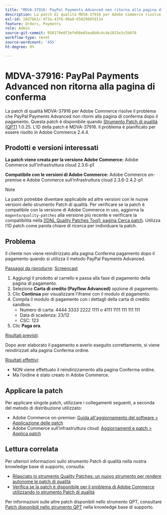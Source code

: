 ```yaml
---
title: "MDVA-37916: PayPal Payments Advanced non ritorna alla pagina di conferma"
description: La patch di qualità MDVA-37916 per Adobe Commerce risolve il problema che PayPal Payments Advanced non ritorni alla pagina di conferma dopo il pagamento. Questa patch è disponibile quando è installato [Quality Patches Tool (QPT)](https://devdocs.magento.com/guides/v2.4/comp-mgr/patching.html#mqp) 1.0.25. L'ID della patch è MDVA-37916. Il problema è pianificato per essere risolto in Adobe Commerce 2.4.4.
exl-id: 18d7bb1c-d73a-43f6-90a8-650290dfd114
feature: Orders, Payments
role: Admin
source-git-commit: 958179e0f3efe08e65ea8b0c4c4e1015e3c5bb76
workflow-type: tm+mt
source-wordcount: '455'
ht-degree: 0%

---
```


# MDVA-37916: PayPal Payments Advanced non ritorna alla pagina di conferma

La patch di qualità MDVA-37916 per Adobe Commerce risolve il problema che PayPal Payments Advanced non ritorni alla pagina di conferma dopo il pagamento. Questa patch è disponibile quando [Strumento Patch di qualità (QPT)](https://devdocs.magento.com/guides/v2.4/comp-mgr/patching.html#mqp) 1.0.25. L&#39;ID della patch è MDVA-37916. Il problema è pianificato per essere risolto in Adobe Commerce 2.4.4.

## Prodotti e versioni interessati

**La patch viene creata per la versione Adobe Commerce:**
Adobe Commerce sull’infrastruttura cloud 2.3.6-p1

**Compatibile con le versioni di Adobe Commerce:**
Adobe Commerce on-premise e Adobe Commerce sull’infrastruttura cloud 2.3.6-2.4.2-p1

>[!NOTE]
>
>La patch potrebbe diventare applicabile ad altre versioni con le nuove versioni dello strumento Patch di qualità. Per verificare se la patch è compatibile con la versione di Adobe Commerce in uso, aggiorna la `magento/quality-patches` alla versione più recente e verificare la compatibilità nella [[!DNL Quality Patches Tool]: pagina Cerca patch](https://devdocs.magento.com/quality-patches/tool.html#patch-grid). Utilizza l’ID patch come parola chiave di ricerca per individuare la patch.

## Problema

Il cliente non viene reindirizzato alla pagina Conferma pagamento dopo il pagamento quando si utilizza il metodo PayPal Payments Advanced.

<u>Passaggi da riprodurre</u>: [Screencast](https://assets.adobe.com/public/025d479b-5796-4772-6f3d-adc86306a799)

1. Aggiungi il prodotto al carrello e passa alla fase di pagamento della pagina di pagamento.
1. Seleziona **Carta di credito (Payflow Advanced)** opzione di pagamento.
1. Clic **Continua** per visualizzare l’iframe con il modulo di pagamento.
1. Compila il modulo di pagamento con i dettagli della carta di credito sandbox.
   * Numero di carta: 4444 3333 2222 1111 o 4111 1111 111 111 111
   * Data di scadenza: 23/12
   * CSC: 123
1. Clic **Paga ora**.

<u>Risultati previsti</u>:

Dopo aver elaborato il pagamento e averlo eseguito correttamente, si viene reindirizzati alla pagina Conferma ordine.

<u>Risultati effettivi</u>:

* NON viene effettuato il reindirizzamento alla pagina Conferma ordine.
* Ma l’ordine è stato creato in Adobe Commerce.

## Applicare la patch

Per applicare singole patch, utilizzare i collegamenti seguenti, a seconda del metodo di distribuzione utilizzato:

* Adobe Commerce on-premise: [Guida all&#39;aggiornamento del software > Applicazione delle patch](https://devdocs.magento.com/guides/v2.4/comp-mgr/patching/mqp.html)
* Adobe Commerce sull’infrastruttura cloud: [Aggiornamenti e patch > Applica patch](https://devdocs.magento.com/cloud/project/project-patch.html)

## Lettura correlata

Per ulteriori informazioni sullo strumento Patch di qualità nella nostra knowledge base di supporto, consulta:

* [Rilasciato lo strumento Quality Patches: un nuovo strumento per rendere autonome le patch di qualità](/help/announcements/adobe-commerce-announcements/magento-quality-patches-released-new-tool-to-self-serve-quality-patches.md)
* [Verifica se la patch è disponibile per il problema di Adobe Commerce utilizzando lo strumento Patch di qualità](/help/support-tools/patches-available-in-qpt-tool/check-patch-for-magento-issue-with-magento-quality-patches.md)

Per informazioni sulle altre patch disponibili nello strumento QPT, consultare [Patch disponibili nello strumento QPT](https://support.magento.com/hc/en-us/sections/360010506631-Patches-available-in-QPT-tool-) nella knowledge base di supporto.
